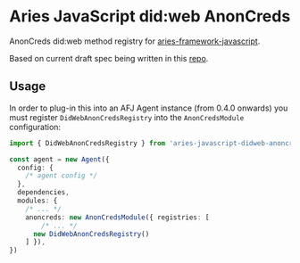 # Aries JavaScript did:web AnonCreds

AnonCreds did:web method registry for [aries-framework-javascript](https://github.com/hyperledger/aries-framework-javascript).

Based on current draft spec being written in this [repo](https://github.com/2060-io/did-web-anoncreds-method).

## Usage

In order to plug-in this into an AFJ Agent instance (from 0.4.0 onwards) you must register `DidWebAnonCredsRegistry` into the `AnonCredsModule` configuration:

```ts
import { DidWebAnonCredsRegistry } from 'aries-javascript-didweb-anoncreds'

const agent = new Agent({
  config: {
    /* agent config */
  },
  dependencies,
  modules: {
    /* ... */
    anoncreds: new AnonCredsModule({ registries: [
        /* ... */
      new DidWebAnonCredsRegistry()
    ] }),
})
```
